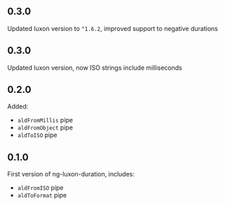 ## 0.3.0

Updated luxon version to `^1.6.2`, improved support to negative durations

## 0.3.0

Updated luxon version, now ISO strings include milliseconds

## 0.2.0

Added:

 - `aldFromMillis` pipe
 - `aldFromObject` pipe
 - `aldToISO` pipe

## 0.1.0

First version of ng-luxon-duration, includes:

 - `aldFromISO` pipe
 - `aldToFormat` pipe